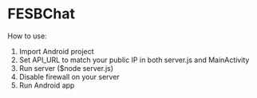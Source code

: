# FESBChat  
  
How to use:  
1) Import Android project  
2) Set API_URL to match your public IP in both server.js and MainActivity  
3) Run server ($node server.js)  
4) Disable firewall on your server  
4) Run Android app  
